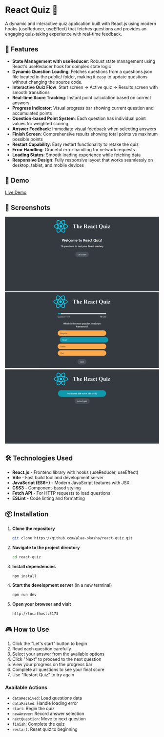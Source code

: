 # React Quiz 🧠

A dynamic and interactive quiz application built with React.js using modern hooks (useReducer, useEffect) that fetches questions and provides an engaging quiz-taking experience with real-time feedback.

## 🌟 Features

- **State Management with useReducer**: Robust state management using React's useReducer hook for complex state logic
- **Dynamic Question Loading**: Fetches questions from a questions.json file located in the public/ folder, making it easy to update questions without changing the source code.
- **Interactive Quiz Flow**: Start screen → Active quiz → Results screen with smooth transitions
- **Real-time Score Tracking**: Instant point calculation based on correct answers
- **Progress Indicator**: Visual progress bar showing current question and accumulated points
- **Question-based Point System**: Each question has individual point values for weighted scoring
- **Answer Feedback**: Immediate visual feedback when selecting answers
- **Finish Screen**: Comprehensive results showing total points vs maximum possible points
- **Restart Capability**: Easy restart functionality to retake the quiz
- **Error Handling**: Graceful error handling for network requests
- **Loading States**: Smooth loading experience while fetching data
- **Responsive Design**: Fully responsive layout that works seamlessly on desktop, tablet, and mobile devices

## 🚀 Demo

[Live Demo](https://react-quiz-gamma-murex.vercel.app/)

## 📸 Screenshots

![Quiz Interface](./public/rq01.png)
![Question Interface](./public/rq02.png)
![Results Page](./public/rq03.png)

## 🛠️ Technologies Used

- **React.js** - Frontend library with hooks (useReducer, useEffect)
- **Vite** - Fast build tool and development server
- **JavaScript (ES6+)** - Modern JavaScript features with JSX
- **CSS3** - Component-based styling
- **Fetch API** - For HTTP requests to load questions
- **ESLint** - Code linting and formatting

## 📦 Installation

1. **Clone the repository**

   ```bash
   git clone https://github.com/alaa-okasha/react-quiz.git
   ```

2. **Navigate to the project directory**

   ```bash
   cd react-quiz
   ```

3. **Install dependencies**

   ```bash
   npm install
   ```

4. **Start the development server** (in a new terminal)

   ```bash
   npm run dev
   ```

5. **Open your browser and visit**
   ```
   http://localhost:5173
   ```

## 🎮 How to Use

1. Click the "Let's start" button to begin
2. Read each question carefully
3. Select your answer from the available options
4. Click "Next" to proceed to the next question
5. View your progress on the progress bar
6. Complete all questions to see your final score
7. Use "Restart Quiz" to try again

### Available Actions

- `dataReceived`: Load questions data
- `dataFailed`: Handle loading error
- `start`: Begin the quiz
- `newAnswer`: Record answer selection
- `nextQuestion`: Move to next question
- `finish`: Complete the quiz
- `restart`: Reset quiz to beginning
